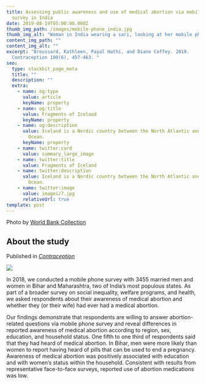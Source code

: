 ```yaml
---
title: Assessing public awareness and use of medical abortion via mobile phone
  survey in India
date: 2019-08-19T05:00:00.000Z
thumb_img_path: /images/mobile-phone_india.jpg
thumb_img_alt: "Woman in India wearing a sari, looking at her mobile phone "
content_img_path: ""
content_img_alt: ""
excerpt: "Broussard, Kathleen, Payal Hathi, and Diane Coffey. 2019.
  Contraception 100(6), 457-463. "
seo:
  type: stackbit_page_meta
  title: ""
  description: ""
  extra:
    - name: og:type
      value: article
      keyName: property
    - name: og:title
      value: Fragments of Iceland
      keyName: property
    - name: og:description
      value: Iceland is a Nordic country between the North Atlantic and the Arctic
        Ocean.
      keyName: property
    - name: twitter:card
      value: summary_large_image
    - name: twitter:title
      value: Fragments of Iceland
    - name: twitter:description
      value: Iceland is a Nordic country between the North Atlantic and the Arctic
        Ocean.
    - name: twitter:image
      value: images/7.jpg
      relativeUrl: true
template: post
---
```

Photo by [World Bank Collection](https://www.flickr.com/photos/worldbank/3492673512/)

## About the study

Published in *[Contraception](https://doi.org/10.1016/j.contraception.2019.08.005)* 

![](/images/contraception_india_vol100_iss6.jpg)

In 2018, we conducted a mobile phone survey with 3455 married men and women in Bihar and Maharashtra, two of India’s most populous states. As part of a broader survey on social inequality, welfare programs, and health, we asked respondents about their awareness of medical abortion and whether they (or their wife) had ever had a medical abortion.

Our findings demonstrate that respondents are willing to answer abortion-related questions via mobile phone survey and reveal differences in reported awareness of medical abortion according to region, sex, education, and household status. One fifth to one third of respondents said that they had heard of medical abortion. In Bihar, men were more likely than women to report having heard of pills that can be used to end a pregnancy. Awareness of medical abortion was positively associated with education and with women’s status within the household. Consistent with results from representative face-to-face surveys, reported use of abortion medications was low.